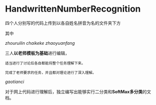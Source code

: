 # HandwrittenNumberRecognition
四个人分别写的代码上传到以各自姓名拼音为名的文件夹下方

其中


*zhouruilin chaikeke zhaoyuanfang*

 三人**以老师模板为基础**进行编辑，

    适当进行了讨论后各自都能将整个任务理解下来。

    完成了老师要求的任务，并且都对理论进行了深入理解。

*gaotianci*

 对于网上代码进行理解后，独立编写出能够实行二分类和**SoftMax多分类**的文档。
